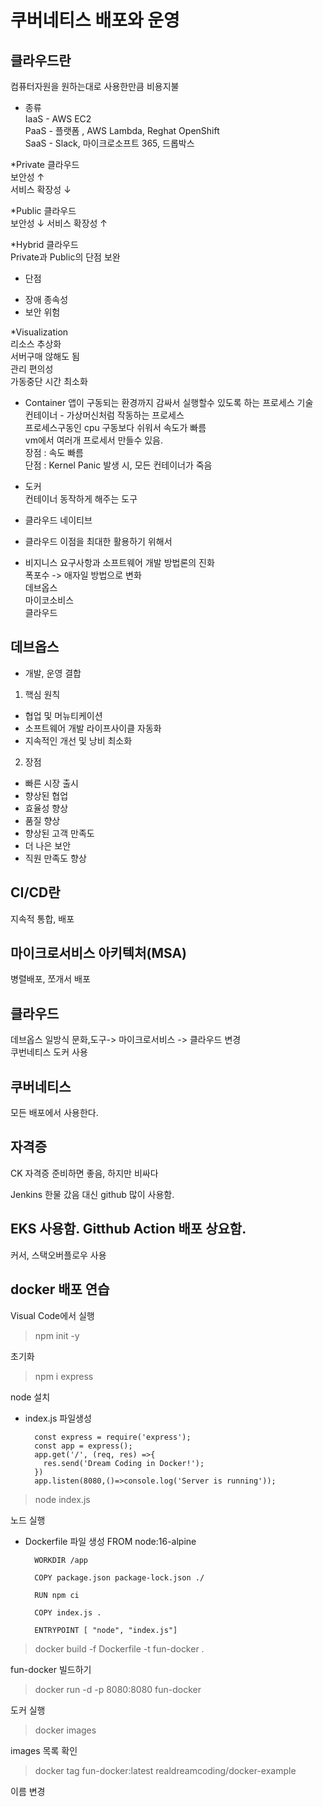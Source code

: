 # 쿠버네티스 배포와 운영
## 클라우드란   
컴퓨터자원을 원하는대로 사용한만큼 비용지불   
   
* 종류      
IaaS - AWS EC2   
PaaS - 플랫폼 , AWS Lambda, Reghat OpenShift   
SaaS - Slack, 마이크로소프트 365, 드롭박스    
   
*Private 클라우드   
보안성 ↑   
서비스 확장성 ↓   
   
*Public 클라우드   
보안성 ↓ 서비스 확장성   ↑   
   
*Hybrid 클라우드   
Private과 Public의 단점 보완   
   
* 단점   
- 장애 종속성   
- 보안 위험   
   
*Visualization   
리소스 추상화   
서버구매 않해도 됨   
관리 편의성   
가동중단 시간 최소화   
   
* Container
앱이 구동되는 환경까지 감싸서 실행할수 있도록 하는 프로세스 기술   
컨테이너 - 가상머신처럼 작동하는 프로세스   
프로세스구동인 cpu 구동보다 쉬워서 속도가 빠름   
vm에서 여러개 프로세서 만들수 있음.   
장점 : 속도 빠름   
단점 : Kernel Panic 발생 시, 모든 컨테이너가 죽음   
   
* 도커   
컨테이너 동작하게 해주는 도구   
   
   
* 클라우드 네이티브    
- 클라우드 이점을 최대한 활용하기 위해서   
   
   
* 비지니스 요구사항과 소프트웨어 개발 방법론의 진화   
폭포수 -> 애자일 방법으로 변화   
데브옵스   
마이코소비스   
클라우드   
   
## 데브옵스   
-  개발, 운영 결합    
1) 핵심 원칙       
- 협업 및 머뉴티케이션   
- 소프트웨어 개발 라이프사이클 자동화   
- 지속적인 개선 및 낭비 최소화   
   
2) 장점   
- 빠른 시장 출시   
- 향상된 협업   
- 효율성 향상   
- 품질 향상   
- 향상된 고객 만족도   
- 더 나은 보안   
- 직원 만족도 향상   
   
## CI/CD란   
지속적 통합, 배포   
   
   
## 마이크로서비스 아키텍처(MSA)   
병렬배포, 쪼개서 배포   
   
   
## 클라우드   
데브옵스 일방식 문화,도구-> 마이크로서비스 -> 클라우드 변경   
쿠번네티스 도커 사용   
   
## 쿠버네티스   
모든 배포에서 사용한다.   
   
   
## 자격증   
CK 자격증 준비하면 좋음, 하지만 비싸다   
   
Jenkins 한물 갔음 대신 github 많이 사용함.   
   
## EKS 사용함. Gitthub Action 배포 상요함.   
커서, 스택오버플로우 사용   
   
   
   
## docker 배포 연습   

Visual Code에서 실행

>npm init -y   

초기화

>npm i express      

node 설치

* index.js 파일생성   

		const express = require('express');
		const app = express();
		app.get('/', (req, res) =>{
		  res.send('Dream Coding in Docker!');
		})
		app.listen(8080,()=>console.log('Server is running'));


>node index.js

노드 실행


* Dockerfile 파일 생성
		FROM node:16-alpine

		WORKDIR /app

		COPY package.json package-lock.json ./

		RUN npm ci

		COPY index.js .

		ENTRYPOINT [ "node", "index.js"]


>docker build -f Dockerfile -t fun-docker .

fun-docker 빌드하기


>docker run -d -p 8080:8080 fun-docker

도커 실행

>docker images

images 목록 확인

>docker tag fun-docker:latest realdreamcoding/docker-example

이름 변경
